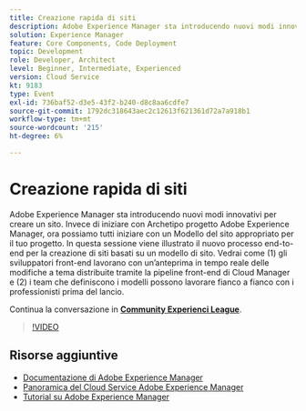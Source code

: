 ```yaml
---
title: Creazione rapida di siti
description: Adobe Experience Manager sta introducendo nuovi modi innovativi per creare un sito. Invece di iniziare con Archetipo progetto Adobe Experience Manager, ora possiamo tutti iniziare con un Modello del sito appropriato per il tuo progetto. In questa sessione viene illustrato il nuovo processo end-to-end per la creazione di siti basati su un modello di sito. Vedrai come (1) gli sviluppatori front-end lavorano con un’anteprima in tempo reale delle modifiche a tema distribuite tramite la pipeline front-end di Cloud Manager e (2) i team che definiscono i modelli possono lavorare fianco a fianco con i professionisti prima del lancio.
solution: Experience Manager
feature: Core Components, Code Deployment
topic: Development
role: Developer, Architect
level: Beginner, Intermediate, Experienced
version: Cloud Service
kt: 9183
type: Event
exl-id: 736baf52-d3e5-43f2-b240-d8c8aa6cdfe7
source-git-commit: 1792dc318643aec2c12613f621361d72a7a918b1
workflow-type: tm+mt
source-wordcount: '215'
ht-degree: 6%

---
```


# Creazione rapida di siti

Adobe Experience Manager sta introducendo nuovi modi innovativi per creare un sito. Invece di iniziare con Archetipo progetto Adobe Experience Manager, ora possiamo tutti iniziare con un Modello del sito appropriato per il tuo progetto. In questa sessione viene illustrato il nuovo processo end-to-end per la creazione di siti basati su un modello di sito. Vedrai come (1) gli sviluppatori front-end lavorano con un’anteprima in tempo reale delle modifiche a tema distribuite tramite la pipeline front-end di Cloud Manager e (2) i team che definiscono i modelli possono lavorare fianco a fianco con i professionisti prima del lancio.

Continua la conversazione in **[Community Experienci League](https://adobe.ly/2Y4sJMf)**.

>[!VIDEO](https://video.tv.adobe.com/v/337721/?quality=12&learn=on&hidetitle=true)

## Risorse aggiuntive

- [Documentazione di Adobe Experience Manager ](https://experienceleague.adobe.com/docs/experience-manager-cloud-service.html?lang=it)
- [Panoramica del Cloud Service Adobe Experience Manager](https://experienceleague.adobe.com/docs/experience-manager-cloud-service/overview/home.html)
- [Tutorial su Adobe Experience Manager](https://experienceleague.adobe.com/docs/experience-manager-tutorials.html)
